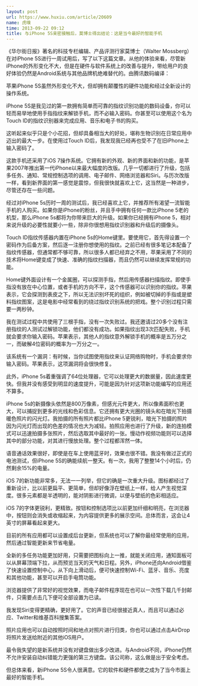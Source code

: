 ```yaml
---
layout: post
url: https://www.huxiu.com/article/20609
name: 虎嗅
time: 2013-09-22 09:12
title: 与iPhone 5S亲密接触后，莫博士得出结论：这是当今最好的智能手机
---
```

《华尔街日报》著名的科技专栏编辑、产品评测行家莫博士（Walter Mossberg）在对iPhone 5S进行一周试用后，写了以下这篇文章。从他的体验来看，尽管新iPhone的外形变化不大，但是在硬件与软件系统上的改善与提升，带给用户的良好体验仍然是Android系统与其他品牌机绝难替代的。由腾讯数码编译：

苹果iPhone 5S虽然外形变化不大，但却拥有颠覆性的硬件功能和经过全新设计的操作系统。

iPhone 5S是我见过的第一款拥有简单而可靠的指纹识别功能的数码设备，你可以轻而易举地使用手指指纹来解锁手机，而不必输入密码。你甚至可以使用这个名为Touch ID的指纹识别器来完成应用、音乐和电子书的购买。

这听起来似乎只是个小花招，但却具备相当大的好处，堪称生物识别在日常应用中迈出的最大一步。在使用过Touch ID后，我发现我已经再也受不了在旧iPhone上输入密码了。

这款手机还采用了iOS 7操作系统。它拥有新的外观、新的界面和新的功能，是苹果2007年推出第一代iPhone以来最大幅度的改版。几乎一切都进行了升级，包括多任务、通知、常规控制选项的调用、电子邮件、网络浏览器和Siri。与历次改版一样，看到新界面的第一感觉是震惊，但我很快就喜欢上它，这当然是一种进步，尽管还存在一些问题。

经过对iPhone 5s历时一周的测试后，我已经喜欢上它，并推荐所有渴望一流智能手机的人购买。如果你是iPhone的粉丝，并且手中拥有任何一款比iPhone 5老的机型，那么iPhone 5s都将为你带来巨大的升级。如果你已经拥有iPhone 5，相对来说升级的必要性就要小一些，除非你很想用指纹识别器和升级后的摄像头。

Touch ID指纹传感器内置在iPhone 5s的Home键里。要使用它，首先得设置一个密码作为后备方案，然后逐一注册你想使用的指纹。之前已经有很多笔记本配备了指纹传感器，但通常都不够可靠，所以很多人都已经弃之不用，苹果采用了不同的技术将Home键变成了快速、准确的指纹扫描器，而且仍然可以继续发挥常规的功能。

Home键外面设计有一个金属圈，可以探测手指，然后用传感器扫描指纹。即使手指没有放在中心位置，或者手机的方向不平，这个传感器可以识别你的指纹。苹果表示，它会探测到表皮之下，所以无法识别坏死的组织，例如被切掉的手指或是塑料指纹图案，这是电影中经常看到的绕过指纹识别系统的把戏。整个识别过程只需要一两秒钟。

我在测试过程中共使用了三根手指，没有一次失败过。我还邀请过20多个没有注册指纹的人测试过解锁功能，他们都没有成功。如果指纹出现3次匹配失败，手机就会要求你输入密码。苹果表示，其他人的指纹意外解锁手机的概率是五万分之一，而破解4位密码的概率为一万分之一。

该系统有一个漏洞：有时候，当你试图使用指纹来认证网络购物时，手机会要求你输入密码。苹果表示，这项漏洞将会很快修复。

此外，iPhone 5s着重强调了64位处理器，它可以处理更大的数据量，因此速度更快。但我并没有感受到明显的速度提升，可能是因为针对这项新功能编写的应用还不算多。

iPhone 5s的新摄像头依然是800万像素，但感光元件更大，所以像素面积也更大，可以捕捉到更多的光线和色彩信息。它还拥有更大光圈的镜头和在暗光下拍摄暖色照片的闪光灯。我拍摄的所有照片都比iPhone 5更锐利，暗光下拍摄的照片因为闪光灯而出现的色差的情况也大为减轻。拍照应用也进行了升级，新的连拍模式可以迅速拍摄多张照片，然后选取其中最好的一张。慢动作视频功能则可以选择其中的部分功能，对其进行慢放处理。整个过程都浑然一体。

语音通话效果很好，即使是在车上使用蓝牙时，效果也很不错。我没有做过正式的电池测试，但iPhone 5S的确能续航一整天。有一次，我用了整整14个小时后，仍然剩余15%的电量。

iOS 7的新功能非常多，无法一一列举，但它的确是一次重大升级。图标都经过了重新设计，比以前更扁平、更简单，但却好像浮在壁纸上一样，给人产生视觉深度。很多元素都是半透明的，能对阴影进行微调，以便与壁纸的色彩相适应。

iOS 7的字体更锐利，更精致。按钮和控制选项比以前更加纤细和明亮，在浏览器中，按钮则会消失或收缩起来，为内容提供更多的展示空间。总体而言，这会让4英寸的屏幕看起来更大。

目前的所有应用都可以设置成后台更新，但系统也可以了解你最经常使用的应用，然后通过智能更新来节省电量。

全新的多任务功能更加好用，只需要把图标向上一推，就能关闭应用，通知面板可以从屏幕顶端下拉，从而预览当天的天气和日程。另外，iPhone还向Android借鉴了快速设置控制中心，从下向上滑动后，便可快速控制Wi-Fi、蓝牙、音乐、亮度和其他功能，甚至可以开启手电筒功能。

浏览器提供了非常好的视觉效果，而电子邮件程序现在也可以一次性下载几千封邮件，只需要点击几下便可全部设置为已读。

我发现Siri变得更精确，更好用了。它的声音已经很接近真人，而且可以通过必应、Twitter和维基百科搜集答案。

照片应用也可以自动按照时间和地点对照片进行归类，你也可以通过点击AirDrop将照片发送给附近的其他iOS用户。

最令我失望的是新系统并没有对键盘做出多少改进。与Android不同，iPhone仍然不允许安装自动纠错能力更强的第三方键盘。该公司称，这么做是出于安全考虑。

但总体来看，新iPhone 5S令人很满意。它的软件和硬件都使之成为了当今市面上最好的智能手机。


